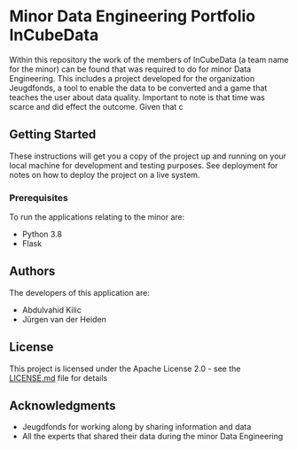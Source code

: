 # Minor Data Engineering Portfolio InCubeData
Within this repository the work of the members of InCubeData (a team name for the minor) can be found that was required to do for minor Data Engineering. This includes a project developed for the organization Jeugdfonds, a tool to enable the data to be converted and a game that teaches the user about data quality.
Important to note is that time was scarce and did effect the outcome. Given that c 

## Getting Started

These instructions will get you a copy of the project up and running on your local machine for development and testing purposes. See deployment for notes on how to deploy the project on a live system.

### Prerequisites

To run the applications relating to the minor are:
- Python 3.8
- Flask

## Authors

The developers of this application are:

- Abdulvahid Kilic 
- Jürgen van der Heiden 


## License

This project is licensed under the  Apache License 2.0 - see the [LICENSE.md](LICENSE.md) file for details

## Acknowledgments

- Jeugdfonds for working along by sharing information and data
- All the experts that shared their data during the minor Data Engineering

